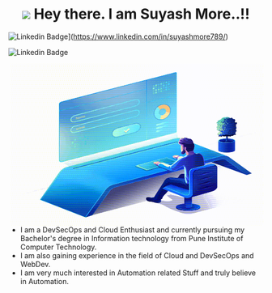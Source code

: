 <h1 align="center">
    <img src="https://media.giphy.com/media/hvRJCLFzcasrR4ia7z/giphy.gif" width="25px"> Hey there. I am Suyash More..!!  
</h1>
                                                         
![Linkedin Badge](https://img.shields.io/badge/-suyashmore-red?style=flat-square&logo=Linkedin&logoColor=white&link=https://www.linkedin.com/in/suyashmore789/)](https://www.linkedin.com/in/suyashmore789/)

![Linkedin Badge](https://img.shields.io/badge/suyash--more-none-green)


  <img align="right" alt="GIF" src="giffy.gif" width="500" height="320" />


- I am a DevSecOps and Cloud Enthusiast and currently pursuing my Bachelor's degree in Information technology from Pune Institute of Computer Technology. 
- I am also gaining experience in the field of Cloud and DevSecOps and WebDev. 
- I am very much interested in Automation related Stuff and truly believe in Automation.

